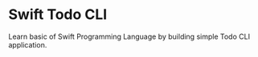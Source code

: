 # Swift Todo CLI

Learn basic of Swift Programming Language by building simple Todo CLI application.
